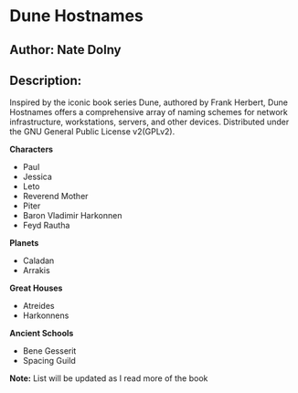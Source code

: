 # Dune Hostnames 
## Author: Nate Dolny 

## Description: 

Inspired by the iconic book series Dune, authored by Frank Herbert, 
Dune Hostnames offers a comprehensive array of naming schemes for 
network infrastructure, workstations, servers, and other devices. 
Distributed under the GNU General Public License v2(GPLv2).


**Characters**
- Paul 
- Jessica
- Leto
- Reverend Mother
- Piter
- Baron Vladimir Harkonnen
- Feyd Rautha

**Planets**
- Caladan 
- Arrakis 

**Great Houses**
- Atreides
- Harkonnens

**Ancient Schools**
- Bene Gesserit 
- Spacing Guild

**Note:** List will be updated as I read more of the book 
